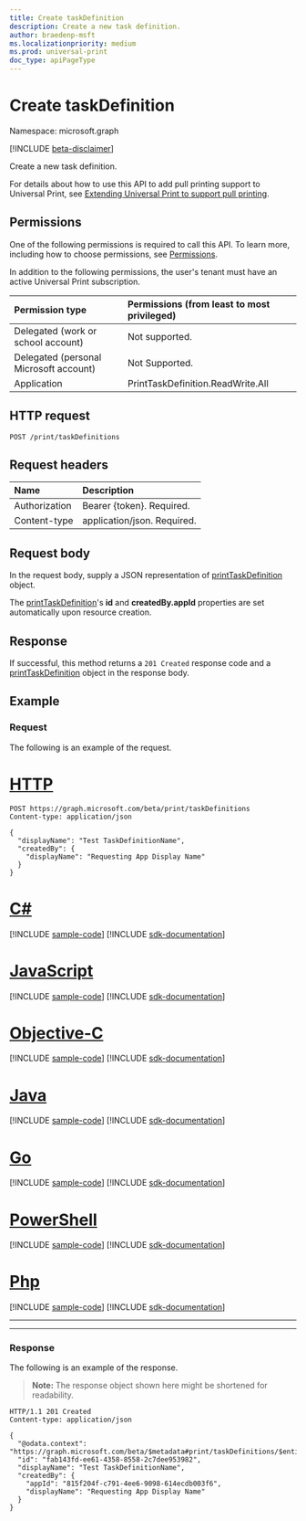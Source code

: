```yaml
---
title: Create taskDefinition
description: Create a new task definition.
author: braedenp-msft
ms.localizationpriority: medium
ms.prod: universal-print
doc_type: apiPageType
---
```


# Create taskDefinition

Namespace: microsoft.graph

[!INCLUDE [beta-disclaimer](../../includes/beta-disclaimer.md)]

Create a new task definition.

For details about how to use this API to add pull printing support to Universal Print, see [Extending Universal Print to support pull printing](/graph/universal-print-concept-overview#extending-universal-print-to-support-pull-printing).

## Permissions
One of the following permissions is required to call this API. To learn more, including how to choose permissions, see [Permissions](/graph/permissions-reference).

In addition to the following permissions, the user's tenant must have an active Universal Print subscription.

|Permission type | Permissions (from least to most privileged) |
|:---------------|:--------------------------------------------|
|Delegated (work or school account)| Not supported. |
|Delegated (personal Microsoft account)|Not Supported.|
|Application| PrintTaskDefinition.ReadWrite.All |

## HTTP request
<!-- { "blockType": "ignored" } -->
```http
POST /print/taskDefinitions
```

## Request headers
| Name      |Description|
|:----------|:----------|
| Authorization | Bearer {token}. Required. |
| Content-type  | application/json. Required.|

## Request body
In the request body, supply a JSON representation of [printTaskDefinition](../resources/printtaskdefinition.md) object.

The [printTaskDefinition](../resources/printtaskdefinition.md)'s **id** and **createdBy.appId** properties are set automatically upon resource creation.

## Response
If successful, this method returns a `201 Created` response code and a [printTaskDefinition](../resources/printtaskdefinition.md) object in the response body.
## Example
### Request
The following is an example of the request.


# [HTTP](#tab/http)
<!-- {
  "blockType": "request",
  "name": "print_create_taskdefinition"
}-->
```msgraph-interactive
POST https://graph.microsoft.com/beta/print/taskDefinitions
Content-type: application/json

{
  "displayName": "Test TaskDefinitionName",
  "createdBy": {
    "displayName": "Requesting App Display Name"
  }
}
```
# [C#](#tab/csharp)
[!INCLUDE [sample-code](../includes/snippets/csharp/print-create-taskdefinition-csharp-snippets.md)]
[!INCLUDE [sdk-documentation](../includes/snippets/snippets-sdk-documentation-link.md)]

# [JavaScript](#tab/javascript)
[!INCLUDE [sample-code](../includes/snippets/javascript/print-create-taskdefinition-javascript-snippets.md)]
[!INCLUDE [sdk-documentation](../includes/snippets/snippets-sdk-documentation-link.md)]

# [Objective-C](#tab/objc)
[!INCLUDE [sample-code](../includes/snippets/objc/print-create-taskdefinition-objc-snippets.md)]
[!INCLUDE [sdk-documentation](../includes/snippets/snippets-sdk-documentation-link.md)]

# [Java](#tab/java)
[!INCLUDE [sample-code](../includes/snippets/java/print-create-taskdefinition-java-snippets.md)]
[!INCLUDE [sdk-documentation](../includes/snippets/snippets-sdk-documentation-link.md)]

# [Go](#tab/go)
[!INCLUDE [sample-code](../includes/snippets/go/print-create-taskdefinition-go-snippets.md)]
[!INCLUDE [sdk-documentation](../includes/snippets/snippets-sdk-documentation-link.md)]

# [PowerShell](#tab/powershell)
[!INCLUDE [sample-code](../includes/snippets/powershell/print-create-taskdefinition-powershell-snippets.md)]
[!INCLUDE [sdk-documentation](../includes/snippets/snippets-sdk-documentation-link.md)]

# [Php](#tab/php)
[!INCLUDE [sample-code](../includes/snippets/php/print-create-taskdefinition-php-snippets.md)]
[!INCLUDE [sdk-documentation](../includes/snippets/snippets-sdk-documentation-link.md)]

---


---

### Response
The following is an example of the response.
>**Note:** The response object shown here might be shortened for readability.
<!-- {
  "blockType": "response",
  "truncated": true,
  "@odata.type": "microsoft.graph.printTaskDefinition"
} -->
```http
HTTP/1.1 201 Created
Content-type: application/json

{
  "@odata.context": "https://graph.microsoft.com/beta/$metadata#print/taskDefinitions/$entity",
  "id": "fab143fd-ee61-4358-8558-2c7dee953982",
  "displayName": "Test TaskDefinitionName",
  "createdBy": {
    "appId": "815f204f-c791-4ee6-9098-614ecdb003f6",
    "displayName": "Requesting App Display Name"
  }
}
```

<!-- uuid: 8fcb5dbc-d5aa-4681-8e31-b001d5168d79
2015-10-25 14:57:30 UTC -->
<!-- {
  "type": "#page.annotation",
  "description": "Create taskDefinition",
  "keywords": "",
  "section": "documentation",
  "tocPath": ""
}-->


